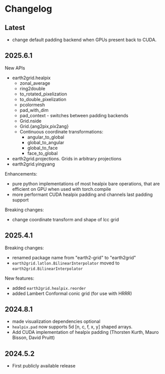 # Changelog

## Latest

- change default padding backend when GPUs present back to CUDA.

## 2025.6.1

New APIs
- earth2grid.healpix
  - zonal_average
  - ring2double
  - to_rotated_pixelization
  - to_double_pixelization
  - pcolormesh
  - pad_with_dim
  - pad_context - switches between padding backends
  - Grid.nside
  - Grid.{ang2pix,pix2ang}
  - Continuous coordinate transformations:
    - angular_to_global
    - global_to_angular
    - global_to_face
    - face_to_global
- earth2grid.projections. Grids in arbitrary projections
- earth2grid.yingyang

Enhancements:
  - pure python implementations of most healpix bare operations,
    that are efficient on GPU when used with torch.compile
  - more performant CUDA healpix padding and channels last padding support

Breaking changes:

- change coordinate transform and shape of lcc grid

## 2025.4.1

Breaking changes:

- renamed package name from "earth2-grid" to "earth2grid"
- `earth2grid.latlon.BilinearInterpolator` moved to `earth2grid.BilinearInterpolator`

New features:
- added `earth2grid.healpix.reorder`
- added Lambert Conformal conic grid (for use with HRRR)

## 2024.8.1

- made visualization dependencies optional
- `healpix.pad` now supports 5d [n, c, f, x, y] shaped arrays.
- Add CUDA implementation of healpix padding (Thorsten Kurth, Mauro Bisson, David Pruitt)

## 2024.5.2

- First publicly available release
